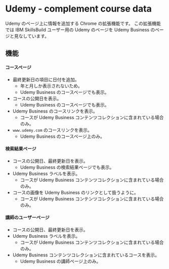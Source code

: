 # Udemy - complement course data

Udemy のページ上に情報を追加する Chrome の拡張機能です。
この拡張機能では IBM SkillsBuild ユーザー用の Udemy のページを Udemy Business のページと見なしています。

## 機能

#### コースページ

-   最終更新日の項目に日付を追加。
    -   年と月しか表示されないため。
    -   Udemy Business のコースページでも表示。
-   コースの公開日を表示。
    -   Udemy Business のコースページでも表示。
-   Udemy Business のコースリンクを表示。
    -   コースが Udemy Business コンテンツコレクションに含まれている場合のみ。
-   `www.udemy.com` のコースリンクを表示。
    -   Udemy Business のコースページ上のみ。

#### 検索結果ページ

-   コースの公開日、最終更新日を表示。
    -   Udemy Business の検索結果ページでも表示。
-   Udemy Business ラベルを表示。
    -   コースが Udemy Business コンテンツコレクションに含まれている場合のみ。
-   コースの画像を Udemy Business のリンクとして扱うように。
    -   コースが Udemy Business コンテンツコレクションに含まれている場合のみ。

#### 講師のユーザーページ

-   コースの公開日、最終更新日を表示。
-   Udemy Business ラベルを表示。
    -   コースが Udemy Business コンテンツコレクションに含まれている場合のみ。
-   Udemy Business コンテンツコレクションに含まれているコースを表示。
    -   Udemy Business の講師ページ上のみ。
